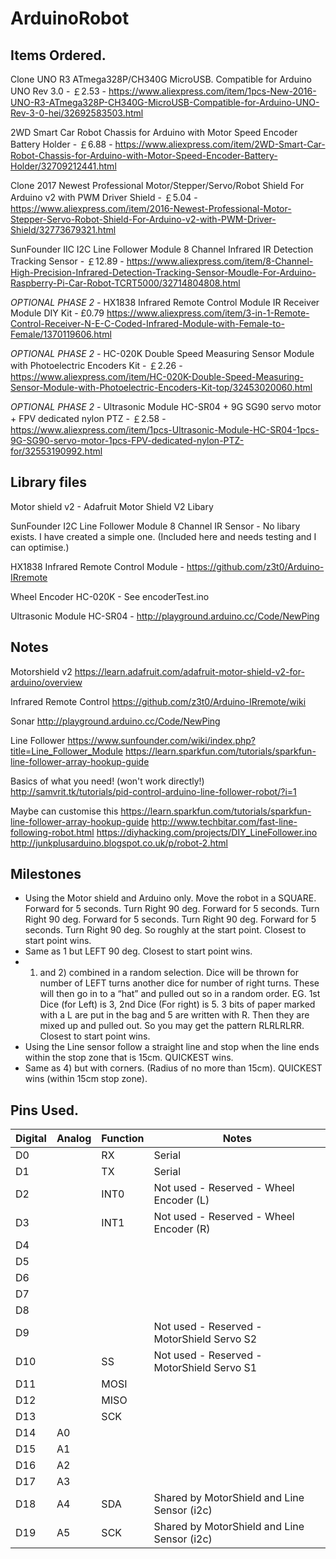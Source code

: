 # ArduinoRobot

## Items Ordered.

Clone UNO R3 ATmega328P/CH340G MicroUSB. Compatible for Arduino UNO Rev 3.0 - ￡2.53 - https://www.aliexpress.com/item/1pcs-New-2016-UNO-R3-ATmega328P-CH340G-MicroUSB-Compatible-for-Arduino-UNO-Rev-3-0-hei/32692583503.html

2WD Smart Car Robot Chassis for Arduino with Motor Speed Encoder Battery Holder - ￡6.88 - https://www.aliexpress.com/item/2WD-Smart-Car-Robot-Chassis-for-Arduino-with-Motor-Speed-Encoder-Battery-Holder/32709212441.html

Clone 2017 Newest Professional Motor/Stepper/Servo/Robot Shield For Arduino v2 with PWM Driver Shield - ￡5.04 - https://www.aliexpress.com/item/2016-Newest-Professional-Motor-Stepper-Servo-Robot-Shield-For-Arduino-v2-with-PWM-Driver-Shield/32773679321.html

SunFounder IIC I2C Line Follower Module 8 Channel Infrared IR Detection Tracking Sensor - ￡12.89 - https://www.aliexpress.com/item/8-Channel-High-Precision-Infrared-Detection-Tracking-Sensor-Moudle-For-Arduino-Raspberry-Pi-Car-Robot-TCRT5000/32714804808.html

*OPTIONAL PHASE 2 -* HX1838 Infrared Remote Control Module IR Receiver Module DIY Kit - £0.79 https://www.aliexpress.com/item/3-in-1-Remote-Control-Receiver-N-E-C-Coded-Infrared-Module-with-Female-to-Female/1370119606.html

*OPTIONAL PHASE 2 -* HC-020K Double Speed Measuring Sensor Module with Photoelectric Encoders Kit - ￡2.26 - https://www.aliexpress.com/item/HC-020K-Double-Speed-Measuring-Sensor-Module-with-Photoelectric-Encoders-Kit-top/32453020060.html

*OPTIONAL PHASE 2 -* Ultrasonic Module HC-SR04 + 9G SG90 servo motor +  FPV dedicated nylon PTZ - ￡2.58 - https://www.aliexpress.com/item/1pcs-Ultrasonic-Module-HC-SR04-1pcs-9G-SG90-servo-motor-1pcs-FPV-dedicated-nylon-PTZ-for/32553190992.html

## Library files

Motor shield v2 - Adafruit Motor Shield V2 Libary

SunFounder I2C Line Follower Module 8 Channel IR Sensor - No libary exists. I have created a simple one. (Included here and needs testing and I can optimise.)

HX1838 Infrared Remote Control Module - https://github.com/z3t0/Arduino-IRremote

Wheel Encoder HC-020K - See encoderTest.ino

Ultrasonic Module HC-SR04 - http://playground.arduino.cc/Code/NewPing

## Notes

Motorshield v2
https://learn.adafruit.com/adafruit-motor-shield-v2-for-arduino/overview

Infrared Remote Control 
https://github.com/z3t0/Arduino-IRremote/wiki

Sonar
http://playground.arduino.cc/Code/NewPing

Line Follower
https://www.sunfounder.com/wiki/index.php?title=Line_Follower_Module
https://learn.sparkfun.com/tutorials/sparkfun-line-follower-array-hookup-guide


Basics of what you need! (won't work directly!)
http://samvrit.tk/tutorials/pid-control-arduino-line-follower-robot/?i=1

Maybe can customise this https://learn.sparkfun.com/tutorials/sparkfun-line-follower-array-hookup-guide
http://www.techbitar.com/fast-line-following-robot.html
https://diyhacking.com/projects/DIY_LineFollower.ino
http://junkplusarduino.blogspot.co.uk/p/robot-2.html


## Milestones

- Using the Motor shield and Arduino only. Move the robot in a SQUARE.  Forward for 5 seconds. Turn Right 90 deg. Forward for 5 seconds. 	Turn Right 90 deg. Forward for 5 seconds. Turn Right 90 deg.	Forward for 5 seconds. Turn Right 90 deg. So roughly at the start point. Closest to start point wins.
- Same as 1 but LEFT 90 deg. Closest to start point wins.
- 1) and 2) combined in a random selection. Dice will be thrown for number of LEFT turns another dice for number of right turns. These will then go in to a “hat” and pulled out so in a random order. EG. 1st Dice (for Left) is 3, 2nd Dice (For right) is 5. 3 bits of paper marked with a L are put in the bag and 5 are written with R. Then they are mixed up and pulled out. So you may get the pattern RLRLRLRR. Closest to start point wins.
- Using the Line sensor follow a straight line and stop when the line ends within the stop zone that is 15cm. QUICKEST wins.
- Same as 4) but with corners. (Radius of no more than 15cm). QUICKEST wins (within 15cm stop zone).

## Pins Used.


| Digital | Analog | Function | Notes |
| ------- | ------ | -------- |-----------------------|
D0||RX|Serial 
D1||TX|Serial
D2||INT0|Not used - Reserved - Wheel Encoder (L)
D3||INT1|Not used - Reserved - Wheel Encoder (R)
D4|
D5|
D6|
D7|
D8|
D9|||Not used - Reserved - MotorShield Servo S2
D10||SS|Not used - Reserved - MotorShield Servo S1
D11||MOSI
D12||MISO
D13||SCK
D14|A0
D15|A1
D16|A2
D17|A3
D18|A4|SDA|Shared by MotorShield and Line Sensor (i2c) 
D19|A5|SCK|Shared by MotorShield and Line Sensor (i2c)

